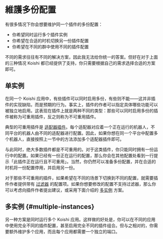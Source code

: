 # 維護多份配置

有很多情况下你会想要维护同一个插件的多份配置：

- 你希望同时运行多个插件实例
- 你希望在合适的时机切换另一份插件配置
- 你希望在不同的群中使用不同的插件配置

不同的需求往往有不同的解决方案，因此我无法给你统一的答案。但好在对于上面的三种情况 Koishi 都已经提供了支持，你只需要根据自己的需求选择合适的方案即可。

## 单实例

在同一个 Koishi 应用中，有些插件可以同时启用多份，有些则不能——这并非插件的实现缺陷，而是预期的行为。事实上，插件的作者可以指定具体哪些功能可以被独立地启用。这表现在插件上就是两种不同的类型：那些可以同时启用多份的插件被称为可重用插件，反之则称为不可重用插件。

典型的可重用插件是 [适配器插件](../usage/adapter.md)。每个适配器对应着一个正在运行的机器人，不同平台的机器人由不同的适配器进行配置。因此，如果你想在同一个平台中配置多个机器人，直接按照上一节中的方法添加多个适配器插件即可。

与此同时，绝大多数插件都是不可重用的。对于这类插件，你只能同时拥有一份运行中的配置。如果已经有一份正在运行的配置，那么你会在其他配置处看到一行提示「此插件正在运行且不可重用」。当然，你仍然可以准备多份配置，并在合适的时机将一份配置停用，并启用另一份。

对于那些不可重用的插件，如果希望在不同的场景下切换到不同的配置，就需要插件作者提供带有 [过滤器](../usage/customize.md#filters) 的配置项。如果你想要修改的配置不支持过滤器，那么你可以考虑向插件作者提出建议，或采用下面介绍的 [多实例](#multiple-instances) 方案。

## 多实例 {#multiple-instances}

另一种方案是同时运行多个 Koishi 应用。这样做的好处是，你可以在不同的应用中使用完全不同的插件配置，甚至启用完全不同的插件组合。但与之相对的，你需要额外维护多个应用，而且每个应用都需要一个独立的端口。
